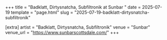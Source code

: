 +++
title = "Badklatt, Dirtysnatcha, Subfiltronik at Sunbar "
date = 2025-07-19
template = "page.html"
slug = "2025-07-19-badklatt-dirtysnatcha-subfiltronik"

[extra]
artist = "Badklatt, Dirtysnatcha, Subfiltronik"
venue = "Sunbar"
venue_url = "https://www.sunbarscottsdale.com/"
+++
